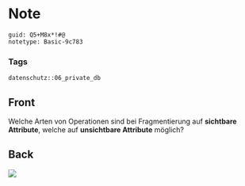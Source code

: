 # Note
```
guid: Q5+M8x*!#@
notetype: Basic-9c783
```

### Tags
```
datenschutz::06_private_db
```

## Front
Welche Arten von Operationen sind bei Fragmentierung auf
<b>sichtbare Attribute</b>, welche auf <b>unsichtbare Attribute</b>
möglich?

## Back
<img src="paste-978164c91ce7b06e4074e925a21e30c6d24693db.jpg">
